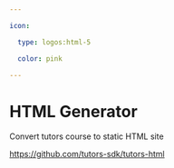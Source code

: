 ```yaml
---

icon: 

  type: logos:html-5

  color: pink

---
```


# HTML Generator

Convert tutors course to static HTML site

https://github.com/tutors-sdk/tutors-html